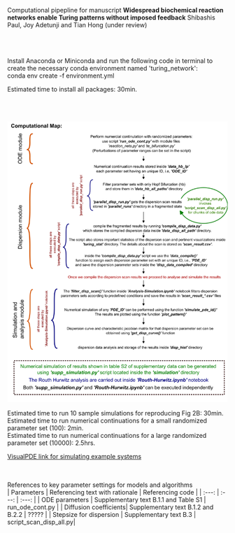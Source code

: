Computational pipepline for manuscript **Widespread biochemical reaction networks enable Turing patterns without imposed feedback** 
Shibashis Paul, Joy Adetunji and Tian Hong (under review)

<br><br><br>
Install Anaconda or Miniconda and run the following code in terminal to create the necessary conda environment named 'turing_network': <br>
conda env create -f environment.yml

Estimated time to install all packages: 30min.

<br><br><br>
<img src='https://github.com/shibashispaul32/Turing_Reaction_Networks/blob/main/comp_details(README).png' width='600'>

Estimated time to run 10 sample simulations for reproducing Fig 2B: 30min.<br>
Estimated time to run numerical continuations for a small randomized parameter set (100): 2min.<br>
Estimated time to run numerical continuations for a large randomized parameter set (10000): 2.5hrs.<br>

<a href="https://visualpde.com/sim/?options=N4IghiBcAuBOCuBTANCAxgIynJq1RADcBLWYgE2IGcRVyBVeggFgDpmBGZgBgDYAmAKy0Q5AGpiCvVgHYAHAE4+QkeQDqaghwWtBg5rzkzhdAIqmC-VrwDM-ORxV1oUbq24f+eJpBBuPNsbGvABUYBhUABQcANRugiEASgCCAHIAIqkAlCJokr4c7nLcCnJhEdFxuklpmTl4mgXu-ArM5VGx8TUZ2bkWvm4CzDY2oeEdVQkpPfUgANYEcwD6AEIAvBwA3FTJG5vLu-4KXILcgiMKMgo2cgI2mwDSazIem2BLycnrcqwcvJwcF6XGwKBSCW5vD7rNw2QTyIyCP4eZhGOT8TYYD5fNaCX7FGw8GzcOT6biAjFQtZuDjgzi8YzXDg3Ypye5zAD2ADNOXsqOs2P8uJsRABbCBNcG8Wxg-iwvh-Ayi4gEfweUH8fj-FH8bSasEcEQAOygzFQAAcCABheBUaDskUiWA+EA7AC0BxC8BiHO5IX4IQA7q6HiEfZy-Z6QoRvasQpjPisIwBHb1c8P+pPB0NpiMBz0xxPxxP+gOO-Iulbu2PRsO5rO1-3wKMx5JhKG5x2NEDunMBmIh2tNmsfNsJkIp2uZge9z1VwvtoMe95fQOO-rd5bzseZpdY4vjnu+jP97NHwOekRUJPYBAoEDQcg33AgAOP3zwEQBi3vkAAXyAA">VisualPDE link for simulating example systems</a>

<br><br>
References to key parameter settings for models and algorithms<br>
| Parameters | Referencing text with rationale | Referencing code |
| :---:   | :---: | :---: |
| ODE parameters | Supplementary text B.1.1 and Table S1   | run_ode_cont.py |
| Diffusion coefficients| Supplementary text B.1.2 and B.2.2   | ????? |
| Stepsize for dispersion | Supplementary text B.3 | script_scan_disp_all.py|
